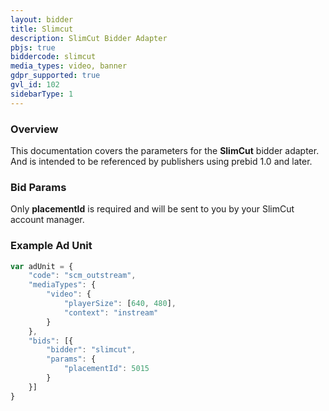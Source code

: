 ```yaml
---
layout: bidder
title: Slimcut
description: SlimCut Bidder Adapter
pbjs: true
biddercode: slimcut
media_types: video, banner
gdpr_supported: true
gvl_id: 102
sidebarType: 1
---
```


### Overview
This documentation covers the parameters for the **SlimCut** bidder adapter. And is intended to be referenced by publishers using prebid 1.0 and later.


### Bid Params
Only **placementId** is required and will be sent to you by your SlimCut account manager.

### Example Ad Unit
```javascript
var adUnit = {
    "code": "scm_outstream",
    "mediaTypes": {
        "video": {
            "playerSize": [640, 480],
            "context": "instream"
        }
    },
    "bids": [{
        "bidder": "slimcut",
        "params": {
            "placementId": 5015
        }
    }]
}
```
